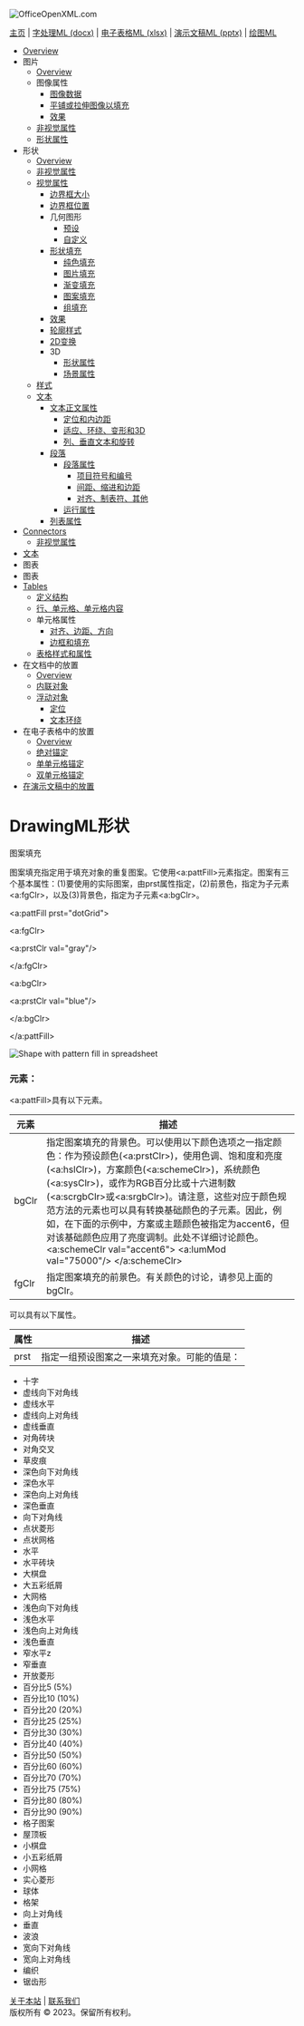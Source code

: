 ![OfficeOpenXML.com](drwImages/drawingMLbanner.png)

[主页](index.md) | [字处理ML (docx)](anatomyofOOXML.md) | [电子表格ML (xlsx)](anatomyofOOXML-xlsx.md) | [演示文稿ML (pptx)](anatomyofOOXML-pptx.md) | [绘图ML](drwOverview.md)

- [Overview](drwOverview.md)
- 图片
  - [Overview](drwPic.md)
  - 图像属性
    - [图像数据](drwPic-ImageData.md)
    - [平铺或拉伸图像以填充](drwPic-tile.md)
    - [效果](drwPic-effects.md)
  - [非视觉属性](drwPic-nvPicPr.md)
  - [形状属性](drwSp-SpPr.md)
- 形状
  - [Overview](drwShape.md)
  - [非视觉属性](drwSp-nvSpPr.md)
  - [视觉属性](drwSp-SpPr.md)
    - [边界框大小](drwSp-size.md)
    - [边界框位置](drwSp-location.md)
    - 几何图形
      - [预设](drwSp-prstGeom.md)
      - [自定义](drwSp-custGeom.md)
    - [形状填充](drwSp-shapeFill.md)
      - [纯色填充](drwSp-SolidFill.md)
      - [图片填充](drwSp-PictFill.md)
      - [渐变填充](drwSp-GradFill.md)
      - [图案填充](drwSp-PattFill.md)
      - [组填充](drwSp-grpFill.md)
    - [效果](drwSp-effects.md)
    - [轮廓样式](drwSp-outline.md)
    - [2D变换](drwSp-rotate.md)
    - 3D
      - [形状属性](drwSp-3dProps.md)
      - [场景属性](drwSp-3dScene.md)
  - [样式](drwSp-styles.md)
  - [文本](drwSp-text.md)
    - [文本正文属性](drwSp-text-bodyPr.md)
      - [定位和内边距](drwSp-text-bodyPr-inset.md)
      - [适应、环绕、变形和3D](drwSp-text-bodyPr-fit.md)
      - [列、垂直文本和旋转](drwSp-text-bodyPr-columns.md)
    - [段落](drwSp-text-paragraph.md)
      - [段落属性](drwSp-text-paraProps.md)
        - [项目符号和编号](drwSp-text-paraProps-numbering.md)
        - [间距、缩进和边距](drwSp-text-paraProps-margins.md)
        - [对齐、制表符、其他](drwSp-text-paraProps-align.md)
      - [运行属性](drwSp-text-runProps.md)
    - [列表属性](drwSp-text-lstPr.md)
- [Connectors](drwCxnSp.md)
  - [非视觉属性](drwSp-nvCxnSpPr.md)
- [文本](drwSp-textbox.md)
- 图表
- 图表
- [Tables](drwTable.md)
  - [定义结构](drwTableGrid.md)
  - [行、单元格、单元格内容](drwTableRowAndCell.md)
  - 单元格属性
    - [对齐、边距、方向](drwTableCellProperties-alignment.md)
    - [边框和填充](drwTableCellProperties-bordersFills.md)
  - [表格样式和属性](drwTableStyles.md)
- 在文档中的放置
  - [Overview](drwPicInWord.md)
  - [内联对象](drwPicInline.md)
  - [浮动对象](drwPicFloating.md)
    - [定位](drwPicFloating-position.md)
    - [文本环绕](drwPicFloating-textWrap.md)
- 在电子表格中的放置
  - [Overview](drwPicInSpread.md)
  - [绝对锚定](drwPicInSpread-absolute.md)
  - [单单元格锚定](drwPicInSpread-oneCell.md)
  - [双单元格锚定](drwPicInSpread-twoCell.md)
- [在演示文稿中的放置](drwPicInPresentation.md)

# DrawingML形状

图案填充

图案填充指定用于填充对象的重复图案。它使用<a:pattFill>元素指定。图案有三个基本属性：(1)要使用的实际图案，由prst属性指定，(2)前景色，指定为子元素<a:fgClr>，以及(3)背景色，指定为子元素<a:bgClr>。

<a:pattFill prst="dotGrid">

<a:fgClr>

<a:prstClr val="gray"/>

</a:fgClr>

<a:bgClr>

<a:prstClr val="blue"/>

</a:bgClr>

</a:pattFill>

![Shape with pattern fill in spreadsheet](drwImages\drwSp-patternFill.gif)

### 元素：

<a:pattFill>具有以下元素。

| 元素  | 描述                                                                                                                                                                                                                                                                                                                                                                                                                                                                              |
| ----- | --------------------------------------------------------------------------------------------------------------------------------------------------------------------------------------------------------------------------------------------------------------------------------------------------------------------------------------------------------------------------------------------------------------------------------------------------------------------------------- |
| bgClr | 指定图案填充的背景色。可以使用以下颜色选项之一指定颜色：作为预设颜色(<a:prstClr>)，使用色调、饱和度和亮度(<a:hslClr>)，方案颜色(<a:schemeClr>)，系统颜色(<a:sysClr>)，或作为RGB百分比或十六进制数(<a:scrgbClr>或<a:srgbClr>)。请注意，这些对应于颜色规范方法的元素也可以具有转换基础颜色的子元素。因此，例如，在下面的示例中，方案或主题颜色被指定为accent6，但对该基础颜色应用了亮度调制。此处不详细讨论颜色。<a:schemeClr val="accent6"> <a:lumMod val="75000"/> </a:schemeClr> |
| fgClr | 指定图案填充的前景色。有关颜色的讨论，请参见上面的bgClr。                                                                                                                                                                                                                                                                                                                                                                                                                         |

<pattFill>可以具有以下属性。

| 属性 | 描述                                         |
| ---- | -------------------------------------------- |
| prst | 指定一组预设图案之一来填充对象。可能的值是： |

- 十字
- 虚线向下对角线
- 虚线水平
- 虚线向上对角线
- 虚线垂直
- 对角砖块
- 对角交叉
- 草皮痕
- 深色向下对角线
- 深色水平
- 深色向上对角线
- 深色垂直
- 向下对角线
- 点状菱形
- 点状网格
- 水平
- 水平砖块
- 大棋盘
- 大五彩纸屑
- 大网格
- 浅色向下对角线
- 浅色水平
- 浅色向上对角线
- 浅色垂直
- 窄水平z
- 窄垂直
- 开放菱形
- 百分比5 (5%)
- 百分比10 (10%)
- 百分比20 (20%)
- 百分比25 (25%)
- 百分比30 (30%)
- 百分比40 (40%)
- 百分比50 (50%)
- 百分比60 (60%)
- 百分比70 (70%)
- 百分比75 (75%)
- 百分比80 (80%)
- 百分比90 (90%)
- 格子图案
- 屋顶板
- 小棋盘
- 小五彩纸屑
- 小网格
- 实心菱形
- 球体
- 格架
- 向上对角线
- 垂直
- 波浪
- 宽向下对角线
- 宽向上对角线
- 编织
- 锯齿形

[关于本站](aboutThisSite.md) | [联系我们](contactUs.md)  
版权所有 © 2023。保留所有权利。
